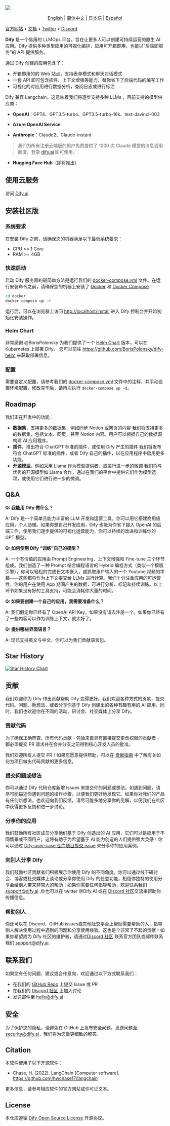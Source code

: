![](./images/describe-cn.jpg)
<p align="center">
  <a href="./README.md">English</a> |
  <a href="./README_CN.md">简体中文</a> |
  <a href="./README_JA.md">日本語</a> |
  <a href="./README_ES.md">Español</a>
</p>


[官方网站](https://dify.ai) • [文档](https://docs.dify.ai/v/zh-hans) • [Twitter](https://twitter.com/dify_ai) •  [Discord](https://discord.gg/FngNHpbcY7)

**Dify** 是一个易用的 LLMOps 平台，旨在让更多人可以创建可持续运营的原生 AI 应用。Dify 提供多种类型应用的可视化编排，应用可开箱即用，也能以“后端即服务”的 API 提供服务。

通过 Dify 创建的应用包含了：

- 开箱即用的的 Web 站点，支持表单模式和聊天对话模式
- 一套 API 即可包含插件、上下文增强等能力，替你省下了后端代码的编写工作
- 可视化的对应用进行数据分析，查阅日志或进行标注

Dify 兼容 Langchain，这意味着我们将逐步支持多种 LLMs ，目前支持的模型供应商：

* **OpenAI**：GPT4、GPT3.5-turbo、GPT3.5-turbo-16k、text-davinci-003 

* **Azure OpenAI Service**
* **Anthropic**：Claude2、Claude-instant

> 我们为所有注册云端版的用户免费提供了 1000 次 Claude 模型的消息调用额度，登录 [dify.ai](https://cloud.dify.ai) 即可使用。

* **Hugging Face Hub**（即将推出）

## 使用云服务

访问 [Dify.ai](https://cloud.dify.ai)

## 安装社区版

### 系统要求

在安装 Dify 之前，请确保您的机器满足以下最低系统要求：

- CPU >= 1 Core
- RAM >= 4GB

### 快速启动

启动 Dify 服务器的最简单方法是运行我们的 [docker-compose.yml](docker/docker-compose.yaml) 文件。在运行安装命令之前，请确保您的机器上安装了 [Docker](https://docs.docker.com/get-docker/) 和 [Docker Compose](https://docs.docker.com/compose/install/)：

```bash
cd docker
docker compose up -d
```

运行后，可以在浏览器上访问 [http://localhost/install](http://localhost/install) 进入 Dify 控制台并开始初始化安装操作。

### Helm Chart

非常感谢 @BorisPolonsky 为我们提供了一个 [Helm Chart](https://helm.sh/) 版本，可以在 Kubernetes 上部署 Dify。
您可以前往 https://github.com/BorisPolonsky/dify-helm 来获取部署信息。

### 配置

需要自定义配置，请参考我们的 [docker-compose.yml](docker/docker-compose.yaml) 文件中的注释，并手动设置环境配置，修改完毕后，请再次执行 `docker-compose up -d`。

## Roadmap

我们正在开发中的功能：

- **数据集**，支持更多的数据集，例如同步 Notion 或网页的内容
我们将支持更多的数据集，包括文本、网页，甚至 Notion 内容。用户可以根据自己的数据源构建 AI 应用程序。
- **插件**，推出符合 ChatGPT 标准的插件，或使用 Dify 产生的插件
我们将发布符合 ChatGPT 标准的插件，或者 Dify 自己的插件，以在应用程序中启用更多功能。
- **开源模型**，例如采用 Llama 作为模型提供者，或进行进一步的微调
我们将与优秀的开源模型如 Llama 合作，通过在我们的平台中提供它们作为模型选项，或使用它们进行进一步的微调。

## Q&A

**Q: 我能用 Dify 做什么？**

A: Dify 是一个简单且能力丰富的 LLM 开发和运营工具。你可以用它搭建商用级应用，个人助理。如果你想自己开发应用，Dify 也能为你省下接入 OpenAI 的后端工作，使用我们逐步提供的可视化运营能力，你可以持续的改进和训练你的 GPT 模型。

**Q: 如何使用 Dify “训练”自己的模型？**

A: 一个有价值的应用由 Prompt Engineering、上下文增强和 Fine-tune 三个环节组成。我们创造了一种 Prompt 结合编程语言的 Hybrid 编程方式（类似一个模版引擎），你可以轻松的完成长文本嵌入，或抓取用户输入的一个 Youtube 视频的字幕——这些都将作为上下文提交给 LLMs 进行计算。我们十分注重应用的可运营性，你的用户在使用 App 期间产生的数据，可进行分析、标记和持续训练。以上环节如果没有好的工具支持，可能会消耗你大量的时间。

**Q: 如果要创建一个自己的应用，我需要准备什么？**

A: 我们假定你已经有了 OpenAI API Key，如果没有请去注册一个。如果你已经有了一些内容可以作为训练上下文，就太好了。

**Q: 提供哪些界面语言？**

A: 现已支持英文与中文，你可以为我们贡献语言包。

## Star History

[![Star History Chart](https://api.star-history.com/svg?repos=langgenius/dify&type=Date)](https://star-history.com/#langgenius/dify&Date)


## 贡献

我们欢迎你为 Dify 作出贡献帮助 Dify 变得更好。我们欢迎各种方式的贡献，提交代码、问题、新想法、或者分享你基于 Dify 创建出的各种有趣有用的 AI 应用。同时，我们也欢迎你在不同的活动、研讨会、社交媒体上分享 Dify。

### 贡献代码
为了确保正确审查，所有代码贡献 - 包括来自具有直接提交更改权限的贡献者 - 都必须提交 PR 请求并在合并分支之前得到核心开发人员的批准。

我们欢迎所有人提交 PR！如果您愿意提供帮助，可以在 [贡献指南](CONTRIBUTING_CN.md) 中了解有关如何为项目做出代码贡献的更多信息。

### 提交问题或想法
你可以通过 Dify 代码仓库新增 issues 来提交你的问题或想法。如遇到问题，请尽可能描述你遇到问题的操作步骤，以便我们更好地发现它。如果你对我们的产品有任何新想法，也欢迎向我们反馈，请尽可能多地分享你的见解，以便我们在社区中获得更多反馈和进一步讨论。

### 分享你的应用
我们鼓励所有社区成员分享他们基于 Dify 创造出的 AI 应用，它们可以是应用于不同情景或不同用户，这将有助于为希望基于 AI 能力创造的人们提供强大灵感！你可以通过 [Dify-user-case 仓库项目提交 issue](https://github.com/langgenius/dify-user-case) 来分享你的应用案例。

### 向别人分享 Dify
我们鼓励社区贡献者们积极展示你使用 Dify 的不同角度。你可以通过线下研讨会、博客或社交媒体上谈论或分享你使用 Dify 的任意功能，相信你独特的使用分享会给别人带来非常大的帮助！如果你需要任何指导帮助，欢迎联系我们 support@dify.ai ,你也可以在 twitter @Dify.AI 或在 [Discord 社区](https://discord.gg/FngNHpbcY7)交流来帮助你传播信息。

### 帮助别人
你还可以在 Discord、GitHub issues或其他社交平台上帮助需要帮助的人，指导别人解决使用过程中遇到的问题和分享使用经验。这也是个非常了不起的贡献！如果你希望成为 Dify 社区的维护者，请通过[Discord 社区](https://discord.gg/FngNHpbcY7) 联系官方团队或邮件联系我们 support@dify.ai.


## 联系我们

如果您有任何问题、建议或合作意向，欢迎通过以下方式联系我们：

- 在我们的 [GitHub Repo](https://github.com/langgenius/dify) 上提交 Issue 或 PR
- 在我们的 [Discord 社区](https://discord.gg/FngNHpbcY7) 上加入讨论
- 发送邮件至 hello@dify.ai

## 安全

为了保护您的隐私，请避免在 GitHub 上发布安全问题。发送问题至 security@dify.ai，我们将为您做更细致的解答。

## Citation

本软件使用了以下开源软件：

- Chase, H. (2022). LangChain [Computer software]. https://github.com/hwchase17/langchain

更多信息，请参考相应软件的官方网站或许可证文本。

## License

本仓库遵循 [Dify Open Source License](LICENSE) 开源协议。
